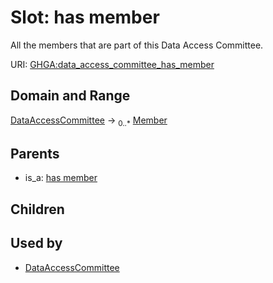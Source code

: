 
# Slot: has member


All the members that are part of this Data Access Committee.

URI: [GHGA:data_access_committee_has_member](https://w3id.org/GHGA/data_access_committee_has_member)


## Domain and Range

[DataAccessCommittee](DataAccessCommittee.md) &#8594;  <sub>0..\*</sub> [Member](Member.md)

## Parents

 *  is_a: [has member](has_member.md)

## Children


## Used by

 * [DataAccessCommittee](DataAccessCommittee.md)
